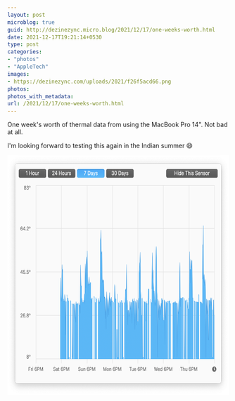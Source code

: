 ```yaml
---
layout: post
microblog: true
guid: http://dezinezync.micro.blog/2021/12/17/one-weeks-worth.html
date: 2021-12-17T19:21:14+0530
type: post
categories:
- "photos"
- "AppleTech"
images:
- https://dezinezync.com/uploads/2021/f26f5acd66.png
photos:
photos_with_metadata:
url: /2021/12/17/one-weeks-worth.html
---
```

One week's worth of thermal data from using the MacBook Pro 14". Not bad at all. 

I'm looking forward to testing this again in the Indian summer 😄

<img src="uploads/2021/f26f5acd66.png" alt="Screenshot 2021 12 17 at 7 16 18 PM" title="Screenshot 2021-12-17 at 7.16.18 PM.png" border="0" width="646" height="546" />

